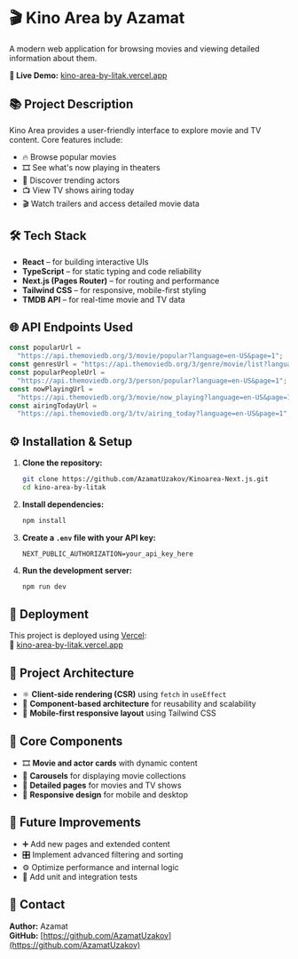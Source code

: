 # 🎬 Kino Area by Azamat

A modern web application for browsing movies and viewing detailed information about them.

**🔗 Live Demo:** [kino-area-by-litak.vercel.app](https://kinoarea-next-js.vercel.app/)

## 📚 Project Description

Kino Area provides a user-friendly interface to explore movie and TV content. Core features include:

- 🔥 Browse popular movies
- 🎞 See what's now playing in theaters
- 🌟 Discover trending actors
- 📺 View TV shows airing today
- 🎬 Watch trailers and access detailed movie data

## 🛠 Tech Stack

- **React** – for building interactive UIs
- **TypeScript** – for static typing and code reliability
- **Next.js (Pages Router)** – for routing and performance
- **Tailwind CSS** – for responsive, mobile-first styling
- **TMDB API** – for real-time movie and TV data

## 🌐 API Endpoints Used

```ts
const popularUrl =
  "https://api.themoviedb.org/3/movie/popular?language=en-US&page=1";
const genresUrl = "https://api.themoviedb.org/3/genre/movie/list?language=en";
const popularPeopleUrl =
  "https://api.themoviedb.org/3/person/popular?language=en-US&page=1";
const nowPlayingUrl =
  "https://api.themoviedb.org/3/movie/now_playing?language=en-US&page=1";
const airingTodayUrl =
  "https://api.themoviedb.org/3/tv/airing_today?language=en-US&page=1";
```

## ⚙️ Installation & Setup

1. **Clone the repository:**

   ```bash
   git clone https://github.com/AzamatUzakov/Kinoarea-Next.js.git
   cd kino-area-by-litak
   ```

2. **Install dependencies:**

   ```bash
   npm install
   ```

3. **Create a `.env` file with your API key:**

   ```env
   NEXT_PUBLIC_AUTHORIZATION=your_api_key_here
   ```

4. **Run the development server:**

   ```bash
   npm run dev
   ```

## 🚀 Deployment

This project is deployed using [Vercel](https://vercel.com/):  
🔗 [kino-area-by-litak.vercel.app](https://kinoarea-next-js.vercel.app/)

## 📄 Project Architecture

- ⚛️ **Client-side rendering (CSR)** using `fetch` in `useEffect`
- 🧩 **Component-based architecture** for reusability and scalability
- 📱 **Mobile-first responsive layout** using Tailwind CSS

## 🧱 Core Components

- 🎞 **Movie and actor cards** with dynamic content
- 🎠 **Carousels** for displaying movie collections
- 📄 **Detailed pages** for movies and TV shows
- 📱 **Responsive design** for mobile and desktop

## 🔮 Future Improvements

- ➕ Add new pages and extended content
- 🎛 Implement advanced filtering and sorting
- ⚙️ Optimize performance and internal logic
- 🧪 Add unit and integration tests

## 🤝 Contact

**Author:** Azamat  
**GitHub:** [https://github.com/AzamatUzakov](https://github.com/AzamatUzakov)
